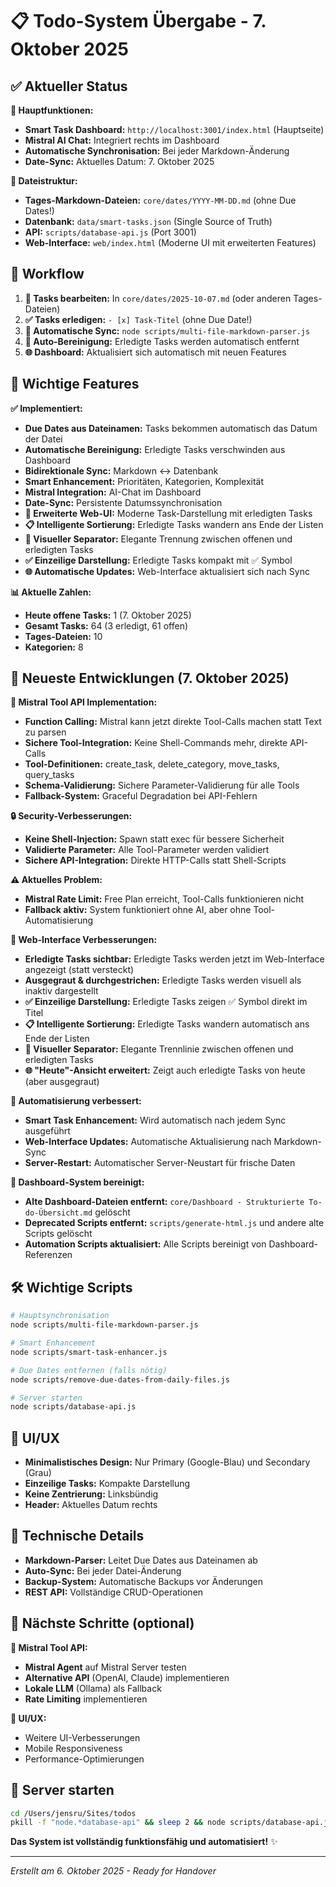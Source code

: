 # 📋 Todo-System Übergabe - 7. Oktober 2025

## ✅ Aktueller Status

**🎯 Hauptfunktionen:**
- **Smart Task Dashboard:** `http://localhost:3001/index.html` (Hauptseite)
- **Mistral AI Chat:** Integriert rechts im Dashboard
- **Automatische Synchronisation:** Bei jeder Markdown-Änderung
- **Date-Sync:** Aktuelles Datum: 7. Oktober 2025

**📁 Dateistruktur:**
- **Tages-Markdown-Dateien:** `core/dates/YYYY-MM-DD.md` (ohne Due Dates!)
- **Datenbank:** `data/smart-tasks.json` (Single Source of Truth)
- **API:** `scripts/database-api.js` (Port 3001)
- **Web-Interface:** `web/index.html` (Moderne UI mit erweiterten Features)

## 🔄 Workflow

1. **📝 Tasks bearbeiten:** In `core/dates/2025-10-07.md` (oder anderen Tages-Dateien)
2. **✅ Tasks erledigen:** `- [x] Task-Titel` (ohne Due Date!)
3. **🔄 Automatische Sync:** `node scripts/multi-file-markdown-parser.js`
4. **🧹 Auto-Bereinigung:** Erledigte Tasks werden automatisch entfernt
5. **🌐 Dashboard:** Aktualisiert sich automatisch mit neuen Features

## 🎯 Wichtige Features

**✅ Implementiert:**
- **Due Dates aus Dateinamen:** Tasks bekommen automatisch das Datum der Datei
- **Automatische Bereinigung:** Erledigte Tasks verschwinden aus Dashboard
- **Bidirektionale Sync:** Markdown ↔ Datenbank
- **Smart Enhancement:** Prioritäten, Kategorien, Komplexität
- **Mistral Integration:** AI-Chat im Dashboard
- **Date-Sync:** Persistente Datumssynchronisation
- **🎨 Erweiterte Web-UI:** Moderne Task-Darstellung mit erledigten Tasks
- **📋 Intelligente Sortierung:** Erledigte Tasks wandern ans Ende der Listen
- **🎯 Visueller Separator:** Elegante Trennung zwischen offenen und erledigten Tasks
- **✅ Einzeilige Darstellung:** Erledigte Tasks kompakt mit ✅ Symbol
- **🌐 Automatische Updates:** Web-Interface aktualisiert sich nach Sync

**📊 Aktuelle Zahlen:**
- **Heute offene Tasks:** 1 (7. Oktober 2025)
- **Gesamt Tasks:** 64 (3 erledigt, 61 offen)
- **Tages-Dateien:** 10
- **Kategorien:** 8

## 🚀 Neueste Entwicklungen (7. Oktober 2025)

**🤖 Mistral Tool API Implementation:**
- **Function Calling:** Mistral kann jetzt direkte Tool-Calls machen statt Text zu parsen
- **Sichere Tool-Integration:** Keine Shell-Commands mehr, direkte API-Calls
- **Tool-Definitionen:** create_task, delete_category, move_tasks, query_tasks
- **Schema-Validierung:** Sichere Parameter-Validierung für alle Tools
- **Fallback-System:** Graceful Degradation bei API-Fehlern

**🔒 Security-Verbesserungen:**
- **Keine Shell-Injection:** Spawn statt exec für bessere Sicherheit
- **Validierte Parameter:** Alle Tool-Parameter werden validiert
- **Sichere API-Integration:** Direkte HTTP-Calls statt Shell-Scripts

**⚠️ Aktuelles Problem:**
- **Mistral Rate Limit:** Free Plan erreicht, Tool-Calls funktionieren nicht
- **Fallback aktiv:** System funktioniert ohne AI, aber ohne Tool-Automatisierung

**🎨 Web-Interface Verbesserungen:**
- **Erledigte Tasks sichtbar:** Erledigte Tasks werden jetzt im Web-Interface angezeigt (statt versteckt)
- **Ausgegraut & durchgestrichen:** Erledigte Tasks werden visuell als inaktiv dargestellt
- **✅ Einzeilige Darstellung:** Erledigte Tasks zeigen ✅ Symbol direkt im Titel
- **📋 Intelligente Sortierung:** Erledigte Tasks wandern automatisch ans Ende der Listen
- **🎯 Visueller Separator:** Elegante Trennlinie zwischen offenen und erledigten Tasks
- **🌐 "Heute"-Ansicht erweitert:** Zeigt auch erledigte Tasks von heute (aber ausgegraut)

**🔄 Automatisierung verbessert:**
- **Smart Task Enhancement:** Wird automatisch nach jedem Sync ausgeführt
- **Web-Interface Updates:** Automatische Aktualisierung nach Markdown-Sync
- **Server-Restart:** Automatischer Server-Neustart für frische Daten

**🧹 Dashboard-System bereinigt:**
- **Alte Dashboard-Dateien entfernt:** `core/Dashboard - Strukturierte To-do-Übersicht.md` gelöscht
- **Deprecated Scripts entfernt:** `scripts/generate-html.js` und andere alte Scripts gelöscht
- **Automation Scripts aktualisiert:** Alle Scripts bereinigt von Dashboard-Referenzen

## 🛠️ Wichtige Scripts

```bash
# Hauptsynchronisation
node scripts/multi-file-markdown-parser.js

# Smart Enhancement
node scripts/smart-task-enhancer.js

# Due Dates entfernen (falls nötig)
node scripts/remove-due-dates-from-daily-files.js

# Server starten
node scripts/database-api.js
```

## 🎨 UI/UX

- **Minimalistisches Design:** Nur Primary (Google-Blau) und Secondary (Grau)
- **Einzeilige Tasks:** Kompakte Darstellung
- **Keine Zentrierung:** Linksbündig
- **Header:** Aktuelles Datum rechts

## 🔧 Technische Details

- **Markdown-Parser:** Leitet Due Dates aus Dateinamen ab
- **Auto-Sync:** Bei jeder Datei-Änderung
- **Backup-System:** Automatische Backups vor Änderungen
- **REST API:** Vollständige CRUD-Operationen

## 📝 Nächste Schritte (optional)

**🤖 Mistral Tool API:**
- **Mistral Agent** auf Mistral Server testen
- **Alternative API** (OpenAI, Claude) implementieren
- **Lokale LLM** (Ollama) als Fallback
- **Rate Limiting** implementieren

**🎨 UI/UX:**
- Weitere UI-Verbesserungen
- Mobile Responsiveness
- Performance-Optimierungen

## 🚀 Server starten

```bash
cd /Users/jensru/Sites/todos
pkill -f "node.*database-api" && sleep 2 && node scripts/database-api.js &
```

**Das System ist vollständig funktionsfähig und automatisiert!** ✨

---
*Erstellt am 6. Oktober 2025 - Ready for Handover*
